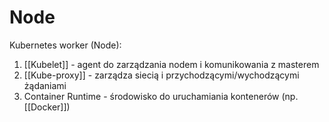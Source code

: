 # Node

Kubernetes worker (Node):
1. [[Kubelet]] - agent do zarządzania nodem i komunikowania z masterem
2. [[Kube-proxy]] - zarządza siecią i przychodzącymi/wychodzącymi żądaniami
3. Container Runtime - środowisko do uruchamiania kontenerów (np. [[Docker]])